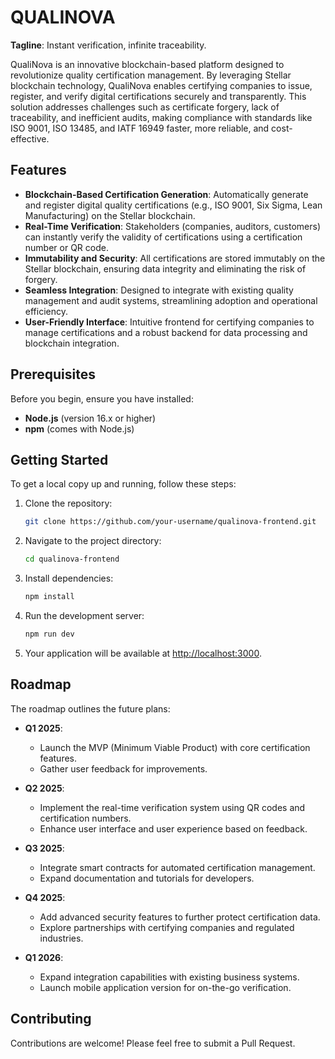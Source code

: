 # QUALINOVA

**Tagline**: Instant verification, infinite traceability.

QualiNova is an innovative blockchain-based platform designed to revolutionize quality certification management. By leveraging Stellar blockchain technology, QualiNova enables certifying companies to issue, register, and verify digital certifications securely and transparently. This solution addresses challenges such as certificate forgery, lack of traceability, and inefficient audits, making compliance with standards like ISO 9001, ISO 13485, and IATF 16949 faster, more reliable, and cost-effective.

## Features

- **Blockchain-Based Certification Generation**: Automatically generate and register digital quality certifications (e.g., ISO 9001, Six Sigma, Lean Manufacturing) on the Stellar blockchain.
- **Real-Time Verification**: Stakeholders (companies, auditors, customers) can instantly verify the validity of certifications using a certification number or QR code.
- **Immutability and Security**: All certifications are stored immutably on the Stellar blockchain, ensuring data integrity and eliminating the risk of forgery.
- **Seamless Integration**: Designed to integrate with existing quality management and audit systems, streamlining adoption and operational efficiency.
- **User-Friendly Interface**: Intuitive frontend for certifying companies to manage certifications and a robust backend for data processing and blockchain integration.

## Prerequisites

Before you begin, ensure you have installed:

- **Node.js** (version 16.x or higher)
- **npm** (comes with Node.js)

## Getting Started

To get a local copy up and running, follow these steps:

1. Clone the repository:
   ```bash
   git clone https://github.com/your-username/qualinova-frontend.git
   ```
2. Navigate to the project directory:
   ```bash
   cd qualinova-frontend
   ```
3. Install dependencies:
   ```bash
   npm install
   ```
4. Run the development server:
   ```bash
   npm run dev
   ```
5. Your application will be available at [http://localhost:3000](http://localhost:3000).

## Roadmap

The roadmap outlines the future plans:

- **Q1 2025**: 
   - Launch the MVP (Minimum Viable Product) with core certification features.
   - Gather user feedback for improvements.

- **Q2 2025**: 
   - Implement the real-time verification system using QR codes and certification numbers.
   - Enhance user interface and user experience based on feedback.

- **Q3 2025**: 
   - Integrate smart contracts for automated certification management.
   - Expand documentation and tutorials for developers.

- **Q4 2025**: 
   - Add advanced security features to further protect certification data.
   - Explore partnerships with certifying companies and regulated industries.

- **Q1 2026**: 
   - Expand integration capabilities with existing business systems.
   - Launch mobile application version for on-the-go verification.

## Contributing

Contributions are welcome! Please feel free to submit a Pull Request.